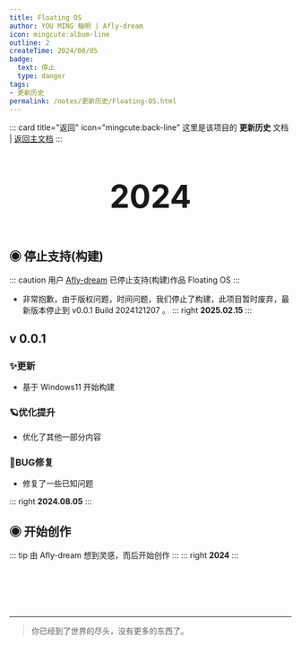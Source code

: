 ```yaml
---
title: Floating OS
author: YOU MING 柚明 | Afly-dream
icon: mingcute:album-line
outline: 2
createTime: 2024/08/05
badge:
  text: 停止
  type: danger
tags:
- 更新历史
permalink: /notes/更新历史/Floating-OS.html
---
```


::: card title="返回" icon="mingcute:back-line"
这里是该项目的 **更新历史** 文档 | [返回主文档](/notes/Floating-OS.html)
:::

<div style="text-align: center; ">
    <p style="font-size: 56px; font-weight: 650; margin-top: 60px">2024</p>
</div>


## ◉ 停止支持(构建)
::: caution 用户 [Afly-dream](/friends/) 已停止支持(构建)作品  Floating OS
:::
- 非常抱歉，由于版权问题，时间问题，我们停止了构建，此项目暂时废弃，最新版本停止到  v0.0.1 Build 2024121207  。
::: right
**2025.02.15**
:::


## v 0.0.1 <Badge text="构建版" type="danger" />
### ✨更新

- 基于 Windows11 开始构建

### 🪐优化提升

- 优化了其他一部分内容

### 🐛BUG修复

- 修复了一些已知问题

::: right
**2024.08.05**
:::


## ◉ 开始创作
::: tip 由 Afly-dream 想到灵感，而后开始创作
:::
::: right
**2024**
:::

<p style="margin-top: 100px"></p>

---

> 你已经到了世界的尽头，没有更多的东西了。